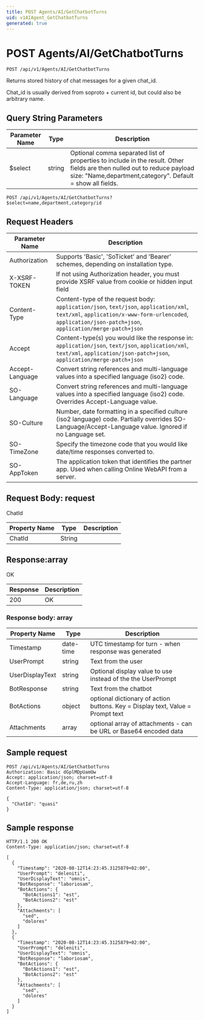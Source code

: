 ```yaml
---
title: POST Agents/AI/GetChatbotTurns
uid: v1AIAgent_GetChatbotTurns
generated: true
---
```


# POST Agents/AI/GetChatbotTurns

```http
POST /api/v1/Agents/AI/GetChatbotTurns
```

Returns stored history of chat messages for a given chat_id.


Chat_id is usually derived from soproto + current id, but could also be arbitrary name.






## Query String Parameters

| Parameter Name | Type |  Description |
|----------------|------|--------------|
| $select | string |  Optional comma separated list of properties to include in the result. Other fields are then nulled out to reduce payload size: "Name,department,category". Default = show all fields. |

```http
POST /api/v1/Agents/AI/GetChatbotTurns?$select=name,department,category/id
```


## Request Headers

| Parameter Name | Description |
|----------------|-------------|
| Authorization  | Supports 'Basic', 'SoTicket' and 'Bearer' schemes, depending on installation type. |
| X-XSRF-TOKEN   | If not using Authorization header, you must provide XSRF value from cookie or hidden input field |
| Content-Type | Content-type of the request body: `application/json`, `text/json`, `application/xml`, `text/xml`, `application/x-www-form-urlencoded`, `application/json-patch+json`, `application/merge-patch+json` |
| Accept         | Content-type(s) you would like the response in: `application/json`, `text/json`, `application/xml`, `text/xml`, `application/json-patch+json`, `application/merge-patch+json` |
| Accept-Language | Convert string references and multi-language values into a specified language (iso2) code. |
| SO-Language | Convert string references and multi-language values into a specified language (iso2) code. Overrides Accept-Language value. |
| SO-Culture | Number, date formatting in a specified culture (iso2 language) code. Partially overrides SO-Language/Accept-Language value. Ignored if no Language set. |
| SO-TimeZone | Specify the timezone code that you would like date/time responses converted to. |
| SO-AppToken | The application token that identifies the partner app. Used when calling Online WebAPI from a server. |

## Request Body: request 

ChatId 

| Property Name | Type |  Description |
|----------------|------|--------------|
| ChatId | String |  |

## Response:array

OK

| Response | Description |
|----------------|-------------|
| 200 | OK |

### Response body: array

| Property Name | Type |  Description |
|----------------|------|--------------|
| Timestamp | date-time | UTC timestamp for turn - when response was generated |
| UserPrompt | string | Text from the user |
| UserDisplayText | string | Optional display value to use instead of the the UserPrompt |
| BotResponse | string | Text from the chatbot |
| BotActions | object | optional dictionary of action buttons. Key = Display text, Value = Prompt text |
| Attachments | array | optional array of attachments - can be URL or Base64 encoded data |

## Sample request

```http!
POST /api/v1/Agents/AI/GetChatbotTurns
Authorization: Basic dGplMDpUamUw
Accept: application/json; charset=utf-8
Accept-Language: fr,de,ru,zh
Content-Type: application/json; charset=utf-8

{
  "ChatId": "quasi"
}
```

## Sample response

```http_
HTTP/1.1 200 OK
Content-Type: application/json; charset=utf-8

[
  {
    "Timestamp": "2020-08-12T14:23:45.3125879+02:00",
    "UserPrompt": "deleniti",
    "UserDisplayText": "omnis",
    "BotResponse": "laboriosam",
    "BotActions": {
      "BotActions1": "est",
      "BotActions2": "est"
    },
    "Attachments": [
      "sed",
      "dolores"
    ]
  },
  {
    "Timestamp": "2020-08-12T14:23:45.3125879+02:00",
    "UserPrompt": "deleniti",
    "UserDisplayText": "omnis",
    "BotResponse": "laboriosam",
    "BotActions": {
      "BotActions1": "est",
      "BotActions2": "est"
    },
    "Attachments": [
      "sed",
      "dolores"
    ]
  }
]
```